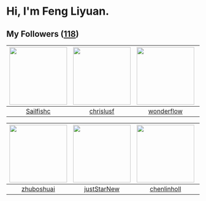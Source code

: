 # Hi, I'm Feng Liyuan.

## My Followers ([118](https://github.com/SunRunAway?tab=followers))

| <img src="https://avatars.githubusercontent.com/u/13750989?v=4" width="150" height="150" /> | <img src="https://avatars.githubusercontent.com/u/1543151?v=4" width="150" height="150" /> | <img src="https://avatars.githubusercontent.com/u/2173670?v=4" width="150" height="150" /> | <img src="https://avatars.githubusercontent.com/u/7368838?v=4" width="150" height="150" /> |
| :-----------------------------------------------------------------------------------------: | :----------------------------------------------------------------------------------------: | :----------------------------------------------------------------------------------------: | :----------------------------------------------------------------------------------------: |
|                          [Sailfishc](https://github.com/Sailfishc)                          |                          [chrislusf](https://github.com/chrislusf)                         |                         [wonderflow](https://github.com/wonderflow)                        |                        [tangjun1990](https://github.com/tangjun1990)                       |

| <img src="https://avatars.githubusercontent.com/u/10694566?v=4" width="150" height="150" /> | <img src="https://avatars.githubusercontent.com/u/18233711?v=4" width="150" height="150" /> | <img src="https://avatars.githubusercontent.com/u/14999922?v=4" width="150" height="150" /> | <img src="https://avatars.githubusercontent.com/u/24202964?v=4" width="150" height="150" /> |
| :-----------------------------------------------------------------------------------------: | :-----------------------------------------------------------------------------------------: | :-----------------------------------------------------------------------------------------: | :-----------------------------------------------------------------------------------------: |
|                         [zhuboshuai](https://github.com/zhuboshuai)                         |                        [justStarNew](https://github.com/justStarNew)                        |                        [chenlinholl](https://github.com/chenlinholl)                        |                        [hazelnutsgz](https://github.com/hazelnutsgz)                        |